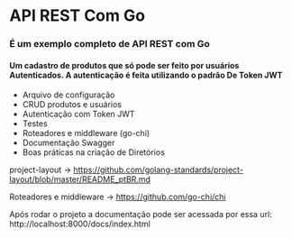 # API REST Com Go 

### É um exemplo completo de API REST com Go

#### Um cadastro de produtos que só pode ser feito por usuários Autenticados. A autenticação é feita utilizando o padrão De Token JWT

* Arquivo de configuração
* CRUD produtos e usuários 
* Autenticação com Token JWT
* Testes
* Roteadores e middleware (go-chi)
* Documentação Swagger
* Boas práticas na criação de Diretórios


project-layout ->
https://github.com/golang-standards/project-layout/blob/master/README_ptBR.md

Roteadores e middleware ->
https://github.com/go-chi/chi

Após rodar o projeto a documentação pode ser acessada por essa url:  http://localhost:8000/docs/index.html
